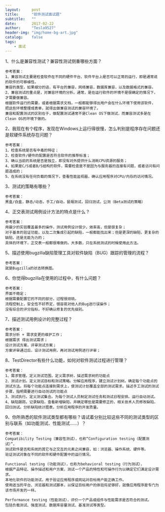 ```yaml
---
layout:     post
title:      "软件测试面试题"
subtitle:   ""
date:       2017-02-22
author:     "Tesla9527"
header-img: "img/home-bg-art.jpg"
catalog:    false
tags:
    - 面试
---
```

1、什么是兼容性测试？兼容性测试侧重哪些方面？

	参考答案：
	1、兼容测试主要是检查软件在不同的硬件平台、软件平台上是否可以正常的运行，即是通常说的软件的可移植性。
	兼容的类型，如果细分的话，有平台的兼容，网络兼容，数据库兼容，以及数据格式的兼容。
	2、兼容测试的重点是，对兼容环境的分析。通常，是在运行软件的环境不是很确定的情况下，才需要做兼容。
	根据软件运行的需要，或者根据需求文档，一般都能够得出用户会在什么环境下使用该软件，
	把这些环境整理成表单，就得出做兼容测试的兼容环境了。
	兼容和配置测试的区别在于，做配置测试通常不是Clean OS下做测试，而兼容测试多是在Clean OS的环境下做的。

2、我现在有个程序，发现在Windows上运行得很慢，怎么判别是程序存在问题还是软硬件系统存在问题？

	参考答案：
	1、检查系统是否有中毒的特征；
	2、检查软件/硬件的配置是否符合软件的推荐标准；
	3、确认当前的系统是否是独立，即没有对外提供什么消耗CPU资源的服务；
	4、如果是C/S或者B/S结构的软件，需要检查是不是因为与服务器的连接有问题，或者访问有问题造成的；
	5、在系统没有任何负载的情况下，查看性能监视器，确认应用程序对CPU/内存的访问情况。
	
3、测试的策略有哪些？

	参考答案：
	黑盒/白盒，静态/动态，手工/自动，冒烟测试，回归测试，公测（Beta测试的策略）
	
4、正交表测试用例设计方法的特点是什么？

	参考答案：
	用最少的实验覆盖最多的操作，测试用例设计很少，效率高，但是很复杂；
	对于基本的验证功能，以及二次集成引起的缺陷，一般都能找出来；但是更深的缺陷，更复杂的缺陷，还是无能为力的；
	具体的环境下，正交表一般都很难做的。大多数，只在系统测试的时候使用此方法。

5、描述使用bugzilla缺陷管理工具对软件缺陷（BUG）跟踪的管理的流程？

	参考答案：
	就是Bugzilla的状态转换图。
	
6、你觉得bugzilla在使用的过程中，有什么问题？

	参考答案：
	界面不稳定；
	根据需要配置它的不同的部分，过程很烦琐。
	流程控制上，安全性不好界定，很容易对他人的Bug进行误操作；
	没有综合的评分指标，不好确认修复的优先级别。
	
7、描述测试用例设计的完整过程？

	参考答案：
	需求分析 + 需求变更的维护工作；
	根据需求 得出测试需求；
	设计测试方案，评审测试方案；
	方案评审通过后，设计测试用例，再对测试用例进行评审；
	
8、TestDirector有些什么功能，如何对软件测试过程进行管理？

	参考答案：
	1、需求管理。定义测试范围，定义需求树，描述需求树的功能点
	2、测试计划。定义测试目标和测试策略。分解应用程序，建立测试计划树。确定每个功能点的测试方法。将每个功能点连接到需求上，使测试计划覆盖全部的测试需求。描述手工测试的测试步骤，指明需要进行自动测试的功能点
	3、测试执行。定义测试集合。为每个测试人员制定测试任务和测试日程安排。运行自动测试。
	4、缺陷跟踪。记录缺陷，查看新增缺陷，并确定哪些是需要修正的，相关技术人员修改缺陷，回归测试。分析缺陷统计图表，分析应用程序的开发质量。

9、你所熟悉的软件测试类型都有哪些？请试着分别比较这些不同的测试类型的区别与联系（如功能测试、性能测试……）？

	参考答案：
	Compatibility Testing（兼容性测试），也称“Configuration testing（配置测试）”，
	测试软件是否和系统的其它与之交互的元素之间兼容，如：浏览器、操作系统、硬件等。
	验证测试对象在不同的软件和硬件配置中的运行情况。

	Functional testing (功能测试)，也称为behavioral testing（行为测试），
	根据产品特征、操作描述和用户方案，测试一个产品的特性和可操作行为以确定它们满足设计需求。
	本地化软件的功能测试，用于验证应用程序或网站对目标用户能正确工作。
	使用适当的平台、浏览器和测试脚本，以保证目标用户的体验将足够好，就像应用程序是专门为该市场开发的一样。
	
	Performance testing（性能测试），评价一个产品或组件与性能需求是否符合的测试。
	包括负载测试、强度测试、数据库容量测试、基准测试等类型。





